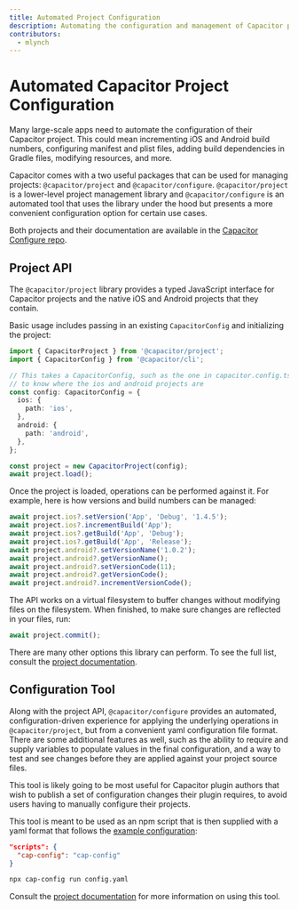 ```yaml
---
title: Automated Project Configuration
description: Automating the configuration and management of Capacitor projects for plugins, whitelabling, CI/CD, and more.
contributors:
  - mlynch
---
```


# Automated Capacitor Project Configuration

Many large-scale apps need to automate the configuration of their Capacitor project. This could mean incrementing iOS and Android build numbers, configuring manifest and plist files, adding build dependencies in Gradle files, modifying resources, and more.

Capacitor comes with a two useful packages that can be used for managing projects: `@capacitor/project` and `@capacitor/configure`. `@capacitor/project` is a lower-level project management library and `@capacitor/configure` is an automated tool that uses the library under the hood but presents a more convenient configuration option for certain use cases.

Both projects and their documentation are available in the [Capacitor Configure repo](https://github.com/ionic-team/capacitor-configure).

## Project API

The `@capacitor/project` library provides a typed JavaScript interface for Capacitor projects and the native iOS and Android projects that they contain.

Basic usage includes passing in an existing `CapacitorConfig` and initializing the project:

```typescript
import { CapacitorProject } from '@capacitor/project';
import { CapacitorConfig } from '@capacitor/cli';

// This takes a CapacitorConfig, such as the one in capacitor.config.ts, but only needs a few properties
// to know where the ios and android projects are
const config: CapacitorConfig = {
  ios: {
    path: 'ios',
  },
  android: {
    path: 'android',
  },
};

const project = new CapacitorProject(config);
await project.load();
```

Once the project is loaded, operations can be performed against it. For example, here is how versions and build numbers can be managed:

```typescript
await project.ios?.setVersion('App', 'Debug', '1.4.5');
await project.ios?.incrementBuild('App');
await project.ios?.getBuild('App', 'Debug');
await project.ios?.getBuild('App', 'Release');
await project.android?.setVersionName('1.0.2');
await project.android?.getVersionName();
await project.android?.setVersionCode(11);
await project.android?.getVersionCode();
await project.android?.incrementVersionCode();
```

The API works on a virtual filesystem to buffer changes without modifying files on the filesystem. When finished, to make sure changes are reflected in your files, run:

```typescript
await project.commit();
```

There are many other options this library can perform. To see the full list, consult the [project documentation](https://github.com/ionic-team/capacitor-configure).

## Configuration Tool

Along with the project API, `@capacitor/configure` provides an automated, configuration-driven experience for applying the underlying operations in `@capacitor/project`, but from a convenient yaml configuration file format. There are some additional features as well, such as the ability to require and supply variables to populate values in the final configuration, and a way to test and see changes before they are applied against your project source files.

This tool is likely going to be most useful for Capacitor plugin authors that wish to publish a set of configuration changes their plugin requires, to avoid users having to manually configure their projects.

This tool is meant to be used as an npm script that is then supplied with a yaml format that follows the [example configuration](https://github.com/ionic-team/capacitor-configure/blob/main/examples/basic.yml):

```json
"scripts": {
  "cap-config": "cap-config"
}
```

```bash
npx cap-config run config.yaml
```

Consult the [project documentation](https://github.com/ionic-team/capacitor-configure) for more information on using this tool.
